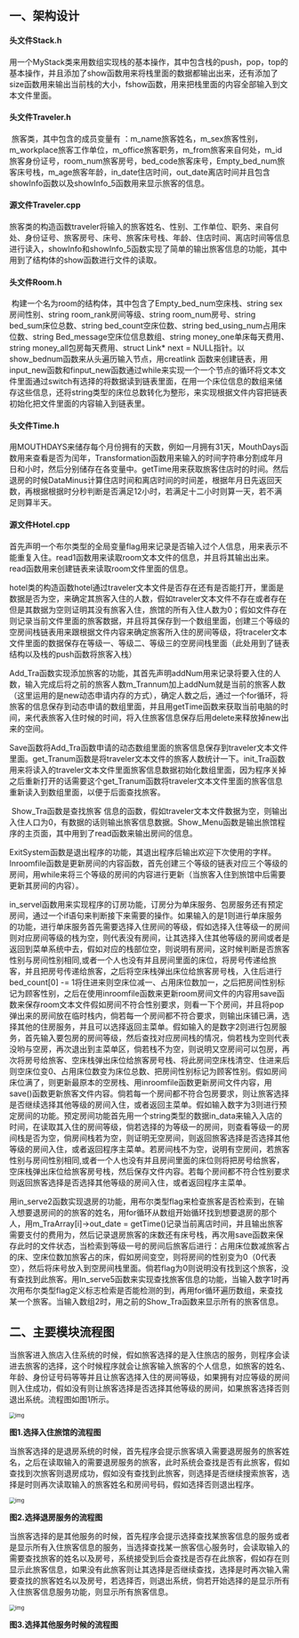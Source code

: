 ## 一、架构设计

#### 头文件Stack.h

​		用一个MyStack类来用数组实现栈的基本操作，其中包含栈的push，pop，top的基本操作，并且添加了show函数用来将栈里面的数据都输出出来，还有添加了size函数用来输出当前栈的大小，fshow函数，用来把栈里面的内容全部输入到文本文件里面。

#### 头文件Traveler.h

​		旅客类，其中包含的成员变量有 ：m_name旅客姓名，m_sex旅客性别，m_workplace旅客工作单位，m_office旅客职务，m_from旅客来自何处，m_id旅客身份证号，room_num旅客房号，bed_code旅客床号，Empty_bed_num旅客床号栈，m_age旅客年龄，in_date住店时间，out_date离店时间并且包含showInfo函数以及showInfo_5函数用来显示旅客的信息。

#### 源文件Traveler.cpp

​		旅客类的构造函数traveler将输入的旅客姓名、性别、工作单位、职务、来自何处、身份证号、旅客房号、床号、旅客床号栈、年龄、住店时间、离店时间等信息进行读入，showInfo和showInfo_5函数实现了简单的输出旅客信息的功能，其中用到了结构体的show函数进行文件的读取。

#### 头文件Room.h

​		构建一个名为room的结构体，其中包含了Empty_bed_num空床栈、string sex房间性别、string room_rank房间等级、string room_num房号、string bed_sum床位总数、string bed_count空床位数、string bed_using_num占用床位数、string Bed_message空床位信息数组、string money_one单床每天费用、string money_all包房每天费用、struct Link* next = NULL指针。以show_bednum函数来从头遍历输入节点，用creatlink 函数来创建链表，用input_new函数和finput_new函数通过while来实现一个一个节点的循环将文本文件里面通过switch有选择的将数据读到链表里面，在用一个床位信息的数组来储存这些信息，还将string类型的床位总数转化为整形，来实现根据文件内容把链表初始化把文件里面的内容输入到链表里。

#### 	头文件Time.h

​		用MOUTHDAYS来储存每个月份拥有的天数，例如一月拥有31天，MouthDays函数用来查看是否为闰年，Transformation函数用来输入的时间字符串分割成年月日和小时，然后分别储存在各变量中。getTime用来获取旅客住店时的时间。然后退房的时候DataMinus计算住店时间和离店时间的时间差，根据年月日先返回天数，再根据根据时分秒判断是否满足12小时，若满足十二小时则算一天，若不满足则算半天。

#### 源文件Hotel.cpp

​		首先声明一个布尔类型的全局变量flag用来记录是否输入过个人信息，用来表示不能重复入住。read1函数用来读取room文本文件的信息，并且将其输出出来。read函数用来创建链表来读取room文件里面的信息。

​		hotel类的构造函数hotel通过traveler文本文件是否存在还有是否能打开，里面是数据是否为空，来确定其旅客入住的人数，假如traveler文本文件不存在或者存在但是其数据为空则证明其没有旅客入住，旅馆的所有入住人数为0；假如文件存在则记录当前文件里面的旅客数据，并且将其保存到一个数组里面，创建三个等级的空房间栈链表用来跟根据文件内容来确定旅客所入住的房间等级，将traceler文本文件里面的数据保存在等级一、等级二、等级三的空房间栈里面（此处用到了链表结构以及栈的push函数将旅客入栈）

​		Add_Tra函数实现添加旅客的功能，其首先声明addNum用来记录将要入住的人数，输入完成后将之前的旅客人数m_Trannum加上addNum就是当前的旅客人数（这里运用的是new动态申请内存的方式），确定人数之后，通过一个for循环，将旅客的信息保存到动态申请的数组里面，并且用getTime函数来获取当前电脑的时间，来代表旅客入住时候的时间，将入住旅客信息保存后用delete来释放掉new出来的空间。

​		Save函数将Add_Tra函数申请的动态数组里面的旅客信息保存到traveler文本文件里面。get_Tranum函数是将traveler文本文件的旅客人数统计一下。init_Tra函数用来将读入的traveler文本文件里面旅客信息数据初始化数组里面，因为程序关掉之后重新打开的话需要这个get_Tranum函数将traveler文本文件里面的旅客信息重新读入到数组里面，以便于后面查找旅客。

​		Show_Tra函数是查找旅客 信息的函数，假如traveler文本文件数据为空，则输出入住人口为0，有数据的话则输出旅客信息数据。Show_Menu函数是输出旅馆程序的主页面，其中用到了read函数来输出房间的信息。

​		ExitSystem函数是退出程序的功能，其退出程序后输出欢迎下次使用的字样。Inroomfile函数是更新房间的内容函数，首先创建三个等级的链表对应三个等级的房间，用while来将三个等级的房间的内容进行更新（当旅客入住到旅馆中后需要更新其房间的内容）。

​		in_servel函数用来实现程序的订房功能，订房分为单床服务、包房服务还有预定房间，通过一个if语句来判断接下来需要的操作。如果输入的是1则进行单床服务的功能，进行单床服务首先需要选择入住房间的等级，假如选择入住等级一的房间则对应房间等级的栈为空，则代表没有房间，让其选择入住其他等级的房间或者是返回到菜单系统中去，假如对应的栈部位空，则说明有房间，这时候判断是否旅客性别与房间性别相同,或者一个人也没有并且房间里面的床位，将房号传递给旅客，并且把房号传递给旅客，之后将空床栈弹出床位给旅客房号栈，入住后进行bed_count[0] -= 1将住进来则空床位减一、占用床位数加一，之后把房间性别标记为顾客性别，之后在使用inroomfile函数来更新room房间文件的内容用save函数来保存room文本文件假如房间不符合性别要求，则看一下个房间，并且将pop弹出来的房间放在临时栈内，倘若每一个房间都不符合要求，则输出床铺已满，选择其他的住房服务，并且可以选择返回主菜单。假如输入的是数字2则进行包房服务，首先输入要包房的房间等级，然后查找对应房间栈的情况，倘若栈为空则代表没哟与空房，再次退出到主菜单区，倘若栈不为空，则说明又空房间可以包房，再次将房号给旅客、空床栈弹出床位给旅客房号栈、将此房间空床栈清空、住进来后则空床位变0、占用床位数变为床位总数、把房间性别标记为顾客性别。假如房间床位满了，则更新最原本的空房栈、用inroomfile函数更新房间文件内容，用save()函数更新旅客文件内容。倘若每一个房间都不符合包房要求，则让旅客选择是否继续选择其他等级的房间入住，或者返回主菜单。假如输入数字为3则进行预定房间的功能。预定房间功能首先用一个string类型的数据in_data来输入入店的时间，在读取其入住的房间等级，倘若选择的为等级一的房间，则查看等级一的房间栈是否为空，倘房间栈若为空，则证明无空房间，则返回旅客选择是否选择其他等级的房间入住，或者返回程序主菜单。若房间栈不为空，说明有空房间，若旅客性别与房间性别相同,或者一个人也没有并且房间里面的床位则将把房号给旅客，空床栈弹出床位给旅客房号栈，然后保存文件内容。若每个房间都不符合性别要求则返回旅客选择是否选择其他等级的房间入住，或者返回程序主菜单。

​		用in_serve2函数实现退房的功能，用布尔类型flag来检查旅客是否检索到，在输入想要退房间的的旅客的姓名，用for循环从数组开始循环找到想要退房的那个人，用m_TraArray[i]->out_date = getTime()记录当前离店时间，并且输出旅客需要支付的费用为，然后记录退房旅客的床数还有床号栈，再次用save函数来保存此时的文件状态，当检索到等级一号的房间后旅客后进行：占用床位数减旅客占的床、空床位数加旅客占的床，假如房间变空，则将房间的性别变为0（0代表空），然后将床号放入到空房间栈里面。倘若flag为0则说明没有找到这个旅客，没有查找到此旅客。用In_serve5函数来实现查找旅客信息的功能，当输入数字1时再次用布尔类型flag定义标志检索是否能检测的到，再用for循环遍历数组，来查找某一个旅客。当输入数组2时，用之前的Show_Tra函数来显示所有的旅客信息。

## 二、主要模块流程图

​		当旅客进入旅店入住系统的时候，假如旅客选择的是入住旅店的服务，则程序会读进去旅客的选择，这个时候程序就会让旅客输入旅客的个人信息，如旅客的姓名、年龄、身份证号码等等并且让旅客选择入住的房间等级，如果拥有对应等级的房间则入住成功，假如没有则让旅客选择是否选择其他等级的房间，如果旅客选择否则退出系统。流程图如图1所示。

<img src="file:///C:\Users\天选之人\AppData\Local\Temp\ksohtml22928\wps92.jpg" alt="img" style="zoom: 67%;" /> 

**图1.选择入住旅馆的流程图**

​		当旅客选择的是退房系统的时候，首先程序会提示旅客填入需要退房服务的旅客姓名，之后在读取输入的需要退房服务的旅客，此时系统会查找是否有此旅客，假如查找到次旅客则退房成功，假如没有查找到此旅客，则选择是否继续搜索旅客，选择是时则再次读取输入的旅客姓名和房间号码，假如选择否则退出程序。

<img src="file:///C:\Users\天选之人\AppData\Local\Temp\ksohtml22928\wps93.jpg" alt="img" style="zoom:67%;" /> 

**图2.选择退房服务的流程图**

​		当旅客选择的是其他服务的时候，首先程序会提示选择查找某旅客信息的服务或者是显示所有入住旅客信息的服务，当选择查找某一旅客信心服务时，会读取输入的需要查找旅客的姓名以及房号，系统接受到后会查找是否存在此旅客，假如存在则显示此旅客信息，如果没有此旅客则让其选择是否继续查找，选择是时再次输入需要查找的旅客姓名以及房号，若选择否，则退出系统，倘若开始选择的是显示所有入住旅客信息服务功能，则显示所有旅客信息。

<img src="file:///C:\Users\天选之人\AppData\Local\Temp\ksohtml22928\wps94.jpg" alt="img" style="zoom:67%;" /> 

**图3.选择其他服务时候的流程图**